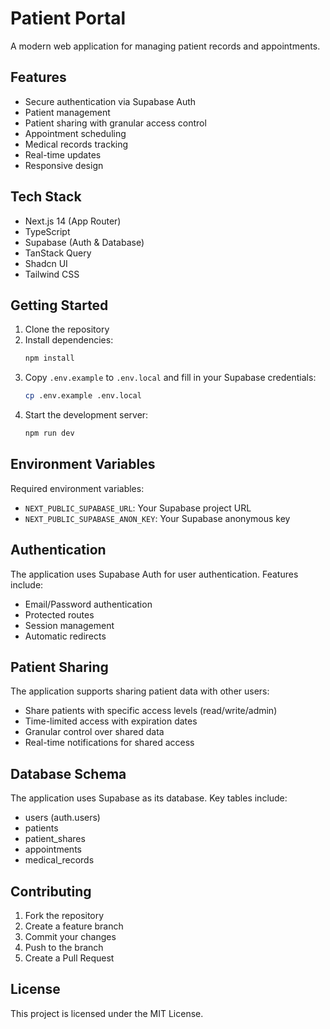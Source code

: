 # Patient Portal

A modern web application for managing patient records and appointments.

## Features

- Secure authentication via Supabase Auth
- Patient management
- Patient sharing with granular access control
- Appointment scheduling
- Medical records tracking
- Real-time updates
- Responsive design

## Tech Stack

- Next.js 14 (App Router)
- TypeScript
- Supabase (Auth & Database)
- TanStack Query
- Shadcn UI
- Tailwind CSS

## Getting Started

1. Clone the repository
2. Install dependencies:
   ```bash
   npm install
   ```
3. Copy `.env.example` to `.env.local` and fill in your Supabase credentials:
   ```bash
   cp .env.example .env.local
   ```
4. Start the development server:
   ```bash
   npm run dev
   ```

## Environment Variables

Required environment variables:

- `NEXT_PUBLIC_SUPABASE_URL`: Your Supabase project URL
- `NEXT_PUBLIC_SUPABASE_ANON_KEY`: Your Supabase anonymous key

## Authentication

The application uses Supabase Auth for user authentication. Features include:

- Email/Password authentication
- Protected routes
- Session management
- Automatic redirects

## Patient Sharing

The application supports sharing patient data with other users:

- Share patients with specific access levels (read/write/admin)
- Time-limited access with expiration dates
- Granular control over shared data
- Real-time notifications for shared access

## Database Schema

The application uses Supabase as its database. Key tables include:

- users (auth.users)
- patients
- patient_shares
- appointments
- medical_records

## Contributing

1. Fork the repository
2. Create a feature branch
3. Commit your changes
4. Push to the branch
5. Create a Pull Request

## License

This project is licensed under the MIT License. 